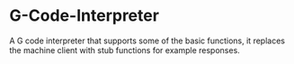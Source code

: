 # G-Code-Interpreter
A G code interpreter that supports some of the basic functions, it replaces the machine client with stub functions for example responses.

